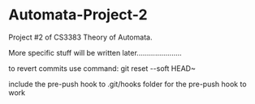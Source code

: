 # Automata-Project-2
Project #2 of CS3383 Theory of Automata.

More specific stuff will be written later......................

to revert commits use command: git reset --soft HEAD~

include the pre-push hook to .git/hooks folder for the pre-push hook to work